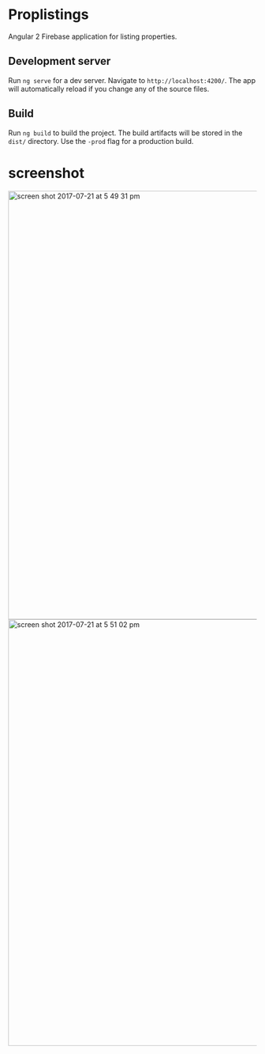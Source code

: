 # Proplistings

Angular 2 Firebase application for listing properties. 

## Development server
Run `ng serve` for a dev server. Navigate to `http://localhost:4200/`. The app will automatically reload if you change any of the source files.

## Build

Run `ng build` to build the project. The build artifacts will be stored in the `dist/` directory. Use the `-prod` flag for a production build.

# screenshot

<img width="867" alt="screen shot 2017-07-21 at 5 49 31 pm" src="https://user-images.githubusercontent.com/12325386/28458628-02adc168-6e3d-11e7-89ab-43343b0ee3d5.png">

<img width="863" alt="screen shot 2017-07-21 at 5 51 02 pm" src="https://user-images.githubusercontent.com/12325386/28458689-40534c40-6e3d-11e7-9b8d-7cb48e57ec0e.png">

